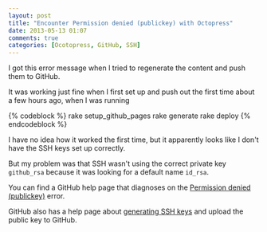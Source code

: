 ```yaml
---
layout: post
title: "Encounter Permission denied (publickey) with Octopress"
date: 2013-05-13 01:07
comments: true
categories: [Ocotopress, GitHub, SSH]
---
```

I got this error message when I tried to regenerate the content and push them to GitHub.

It was working just fine when I first set up and push out the first time about a few hours ago, when I was running

{% codeblock %}
rake setup_github_pages
rake generate
rake deploy
{% endcodeblock %}

I have no idea how it worked the first time, but it apparently looks like I don't have the SSH keys set up correctly.

But my problem was that SSH wasn't using the correct private key <code>github_rsa</code> because it was looking for a default name <code>id_rsa</code>.

You can find a GitHub help page that diagnoses on the <a href="https://help.github.com/articles/error-permission-denied-publickey">Permission denied (publickey)</a> error.

GitHub also has a help page about <a href="https://help.github.com/articles/generating-ssh-keys">generating SSH keys</a> and upload the public key to GitHub.
